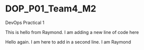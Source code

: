 # DOP_P01_Team4_M2
DevOps Practical 1

This is hello from Raymond. I am adding a new line of code here

Hello again. I am here to add in a second line. I am Raymond 
